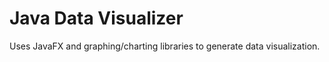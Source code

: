 # Java Data Visualizer
 Uses JavaFX and graphing/charting libraries to generate data visualization.
